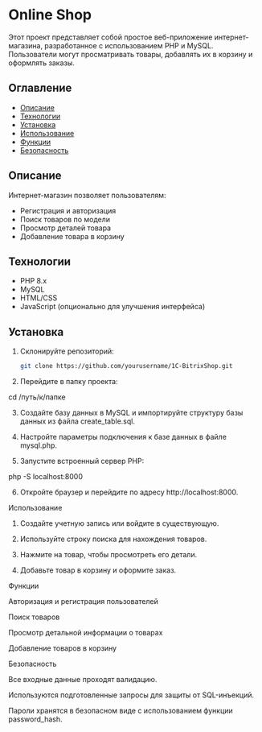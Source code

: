 # Online Shop

Этот проект представляет собой простое веб-приложение интернет-магазина, разработанное с использованием PHP и MySQL. Пользователи могут просматривать товары, добавлять их в корзину и оформлять заказы.

## Оглавление

- [Описание](#описание)
- [Технологии](#технологии)
- [Установка](#установка)
- [Использование](#использование)
- [Функции](#функции)
- [Безопасность](#безопасность)


## Описание

Интернет-магазин позволяет пользователям:

- Регистрация и авторизация
- Поиск товаров по модели
- Просмотр деталей товара
- Добавление товара в корзину

## Технологии

- PHP 8.x
- MySQL
- HTML/CSS
- JavaScript (опционально для улучшения интерфейса)

## Установка

1. Склонируйте репозиторий:

   ```bash
   git clone https://github.com/yourusername/1C-BitrixShop.git

2. Перейдите в папку проекта:

cd /путь/к/папке


3. Создайте базу данных в MySQL и импортируйте структуру базы данных из файла create_table.sql.


4. Настройте параметры подключения к базе данных в файле mysql.php.


5. Запустите встроенный сервер PHP:

php -S localhost:8000


6. Откройте браузер и перейдите по адресу http://localhost:8000.



Использование

1. Создайте учетную запись или войдите в существующую.


2. Используйте строку поиска для нахождения товаров.


3. Нажмите на товар, чтобы просмотреть его детали.


4. Добавьте товар в корзину и оформите заказ.



Функции

Авторизация и регистрация пользователей

Поиск товаров

Просмотр детальной информации о товарах

Добавление товаров в корзину


Безопасность

Все входные данные проходят валидацию.

Используются подготовленные запросы для защиты от SQL-инъекций.

Пароли хранятся в безопасном виде с использованием функции password_hash.



